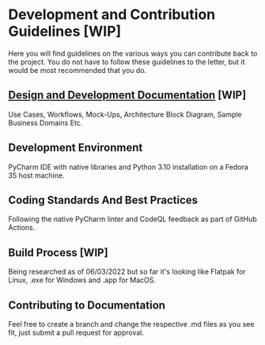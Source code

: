 # Development and Contribution Guidelines [WIP]
Here you will find guidelines on the various ways you can contribute back to 
the project. You do not have to follow these guidelines to the letter, but it 
would be most recommended that you do.

## [Design and Development Documentation](design/index.md) [WIP]
Use Cases, Workflows, Mock-Ups, Architecture Block Diagram, Sample Business 
Domains Etc.

## Development Environment
PyCharm IDE with native libraries and Python 3.10 installation on a Fedora 35 
host machine.

## Coding Standards And Best Practices
Following the native PyCharm linter and CodeQL feedback as part of GitHub 
Actions.

## Build Process [WIP]
Being researched as of 06/03/2022 but so far it's looking like Flatpak for 
Linux, .exe for Windows and .app for MacOS.

## Contributing to Documentation
Feel free to create a branch and change the respective .md files as you see 
fit, just submit a pull request for approval.